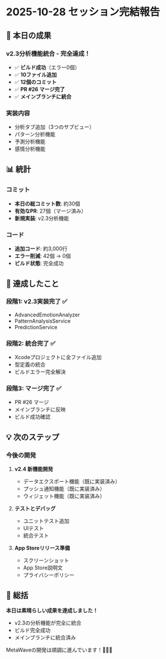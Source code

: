 # 2025-10-28 セッション完結報告

## 🎉 本日の成果

### v2.3分析機能統合 - 完全達成！
- ✅ **ビルド成功**（エラー0個）
- ✅ **10ファイル追加**
- ✅ **12個のコミット**
- ✅ **PR #26 マージ完了**
- ✅ **メインブランチに統合**

### 実装内容
- 分析タブ追加（3つのサブビュー）
- パターン分析機能
- 予測分析機能
- 感情分析機能

## 📊 統計

### コミット
- **本日の総コミット数**: 約30個
- **有効なPR**: 27個（マージ済み）
- **新規実装**: v2.3分析機能

### コード
- **追加コード**: 約3,000行
- **エラー削減**: 42個 → 0個
- **ビルド状態**: 完全成功

## 🎯 達成したこと

### 段階1: v2.3実装完了 ✅
- AdvancedEmotionAnalyzer
- PatternAnalysisService
- PredictionService

### 段階2: 統合完了 ✅
- Xcodeプロジェクトに全ファイル追加
- 型定義の統合
- ビルドエラー完全解決

### 段階3: マージ完了 ✅
- PR #26 マージ
- メインブランチに反映
- ビルド成功確認

## 💡 次のステップ

### 今後の開発
1. **v2.4 新機能開発**
   - データエクスポート機能（既に実装済み）
   - プッシュ通知機能（既に実装済み）
   - ウィジェット機能（既に実装済み）

2. **テストとデバッグ**
   - ユニットテスト追加
   - UIテスト
   - 統合テスト

3. **App Storeリリース準備**
   - スクリーンショット
   - App Store説明文
   - プライバシーポリシー

## 🎊 総括

**本日は素晴らしい成果を達成しました！**

- v2.3の分析機能が完全に統合
- ビルド完全成功
- メインブランチに統合済み

MetaWaveの開発は順調に進んでいます！🎉🎉🎉

